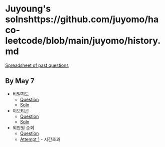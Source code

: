 # Juyoung's solnshttps://github.com/juyomo/haco-leetcode/blob/main/juyomo/history.md

[Spreadsheet of past questions](https://docs.google.com/spreadsheets/d/1xBbdRK63r4j0TBRjWU9qS4NVHbrE3yg8pdTXb4bciz0/)

## By May 7

* 비밀지도
  * [Question](https://school.programmers.co.kr/learn/courses/30/lessons/17681)
  * [Soln](</[PGS] 비밀지도.cpp>)
* 이모티콘
  * [Question](https://school.programmers.co.kr/learn/courses/30/lessons/150368)
  * [Soln](</[PGS] 이모티콘 할인.cpp>)
* 외판원 순회
  * [Question](https://www.acmicpc.net/problem/2098)
  * [Attempt 1](</[BOJ] 2098 외판원 순회_attempt 1.cpp>) - 시간초과
